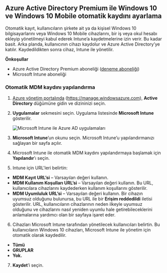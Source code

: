 ## <a name="set-up-windows-10-and-windows-10-mobile-automatic-enrollment-with-azure-active-directory-premium"></a>Azure Active Directory Premium ile Windows 10 ve Windows 10 Mobile otomatik kaydını ayarlama

Otomatik kayıt, kullanıcıların şirkete ait ya da kişisel Windows 10 bilgisayarlarını veya Windows 10 Mobile cihazlarını, bir iş veya okul hesabı ekleyip yönetilmeyi kabul ederek Intune’a kaydetmelerine izin verir. Bu kadar basit. Arka planda, kullanıcının cihazı kaydolur ve Azure Active Directory’ye katılır. Kaydedildikten sonra cihaz, Intune ile yönetilir.

**Önkoşullar**
- Azure Active Directory Premium aboneliği ([deneme aboneliği](http://go.microsoft.com/fwlink/?LinkID=816845))
- Microsoft Intune aboneliği


### <a name="configure-automatic-mdm-enrollment"></a>Otomatik MDM kaydını yapılandırma

1. [Azure yönetim portalında](https://portal.azure.com) (https://manage.windowsazure.com), **Active Directory** düğümüne gidin ve dizininizi seçin.

2. **Uygulamalar** sekmesini seçin. Uygulama listesinde **Microsoft Intune** gösterilir.

    ![Microsoft Intune ile Azure AD uygulamaları](../media/aad-intune-app.png)

3. **Microsoft Intune**’un okunu seçin. Microsoft Intune’u yapılandırmanızı sağlayan bir sayfa açılır.

4. Microsoft Intune ile otomatik MDM kaydını yapılandırmaya başlamak için **Yapılandır**’ı seçin.

5. Intune için URL'leri belirtin:

  - **MDM Kayıt URL’si** – Varsayılan değeri kullanın.
  - **MDM Kullanım Koşulları URL’si** – Varsayılan değeri kullanın. Bu URL, kullanıcılara cihazlarını kaydederken kullanım koşullarını gösterilir.
  - **MDM Uyumluluk URL’si** – Varsayılan değeri kullanın. Bir cihazın uyumsuz olduğunu bulunursa, bu URL ile bir **Erişim reddedildi** iletisi gösterilir. URL, kullanıcıların cihazlarının neden ilkeyle uyumsuz olduğunu ve cihazlarını nasıl yeniden uyumlu hale getirebileceklerini anlamalarına yardımcı olan bir sayfaya işaret eder.

6.  Cihazları Microsoft Intune tarafından yönetilecek kullanıcıları belirtin. Bu kullanıcıların Windows 10 cihazları, Microsoft Intune ile yönetim için otomatik olarak kaydedilir.

  - **Tümü**
  - **GRUPLAR**
  - **Yok.**

7. **Kaydet**’i seçin.


<!--HONumber=Feb17_HO2-->


